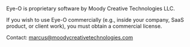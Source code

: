 Eye-O is proprietary software by Moody Creative Technologies LLC.

If you wish to use Eye-O commercially (e.g., inside your company, SaaS product, or client work), 
you must obtain a commercial license. 

Contact: marcus@moodycreativetechnologies.com